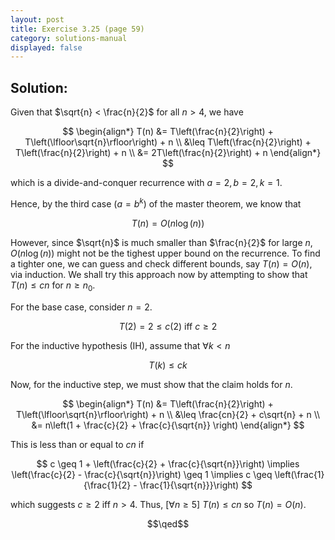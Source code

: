 ```yaml
---
layout: post
title: Exercise 3.25 (page 59)
category: solutions-manual
displayed: false
---
```


## Solution:

Given that $\sqrt{n} < \frac{n}{2}$ for all $n > 4$, we have

$$
    \begin{align*}
        T(n) &= T\left(\frac{n}{2}\right) + T\left(\lfloor\sqrt{n}\rfloor\right) + n \\
        &\leq T\left(\frac{n}{2}\right) + T\left(\frac{n}{2}\right) + n \\
        &= 2T\left(\frac{n}{2}\right) + n
    \end{align*}
$$

which is a divide-and-conquer recurrence with $a = 2, b = 2, k = 1$. 

Hence, by the third case ($a = b^k$) of the master theorem, we know that

$$
    T(n) = O(n\log(n))
$$

However, since $\sqrt{n}$ is much smaller than $\frac{n}{2}$ for large $n$, $O(n\log(n))$ might not be the tighest upper bound on the recurrence. To find a tighter one, we can guess and check different bounds, say $T(n) = O(n)$, via induction. We shall try this approach now by attempting to show that $T(n) \leq cn$ for $n \geq n_0$. 

For the base case, consider $n = 2$. 

$$
    T(2) = 2 \leq c(2) \text{ iff } c \geq 2
$$

For the inductive hypothesis (IH), assume that $\forall k < n$

$$
    T(k) \leq ck
$$

Now, for the inductive step, we must show that the claim holds for $n$.

$$
    \begin{align*}
        T(n) &= T\left(\frac{n}{2}\right) + T\left(\lfloor\sqrt{n}\rfloor\right) + n \\
        &\leq \frac{cn}{2} + c\sqrt{n} + n \\
        &= n\left(1 + \frac{c}{2} + \frac{c}{\sqrt{n}} \right)
    \end{align*}
$$

This is less than or equal to $cn$ if

$$
    c \geq 1 + \left(\frac{c}{2} + \frac{c}{\sqrt{n}}\right) \implies \left(\frac{c}{2} - \frac{c}{\sqrt{n}}\right) \geq 1 \implies c \geq \left(\frac{1}{\frac{1}{2} - \frac{1}{\sqrt{n}}}\right)
$$

which suggests $c \geq 2$ iff $n > 4$. Thus, $\left[\forall n \geq 5\right]\ T(n) \leq cn$ so $T(n) = O(n)$.

$$\qed$$